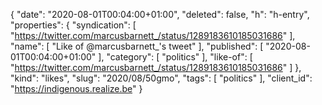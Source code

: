 {
  "date": "2020-08-01T00:04:00+01:00",
  "deleted": false,
  "h": "h-entry",
  "properties": {
    "syndication": [
      "https://twitter.com/marcusbarnett_/status/1289183610185031686"
    ],
    "name": [
      "Like of @marcusbarnett_'s tweet"
    ],
    "published": [
      "2020-08-01T00:04:00+01:00"
    ],
    "category": [
      "politics"
    ],
    "like-of": [
      "https://twitter.com/marcusbarnett_/status/1289183610185031686"
    ]
  },
  "kind": "likes",
  "slug": "2020/08/50gmo",
  "tags": [
    "politics"
  ],
  "client_id": "https://indigenous.realize.be"
}
